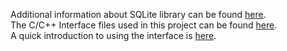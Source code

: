 Additional information about SQLite library can be found [here](http://sqlite.org/).  
The C/C++ Interface files used in this project can be found [here](http://sqlite.org/download.html).  
A quick introduction to using the interface is [here](http://sqlite.org/quickstart.html).
